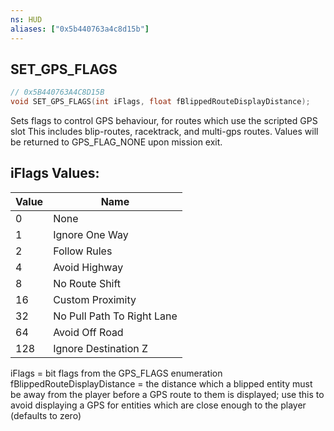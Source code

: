 ```yaml
---
ns: HUD
aliases: ["0x5b440763a4c8d15b"]
---
```

## SET_GPS_FLAGS

```c
// 0x5B440763A4C8D15B
void SET_GPS_FLAGS(int iFlags, float fBlippedRouteDisplayDistance);
```

Sets flags to control GPS behaviour, for routes which use the scripted GPS slot This includes blip-routes, racektrack, and multi-gps routes. Values will be returned to GPS_FLAG_NONE upon mission exit.

## iFlags Values:
| Value | Name |
| --- | --- |
| 0 | None |
| 1 | Ignore One Way |
| 2 | Follow Rules |
| 4 | Avoid Highway |
| 8 | No Route Shift |
| 16 | Custom Proximity |
| 32 | No Pull Path To Right Lane |
| 64 | Avoid Off Road |
| 128 | Ignore Destination Z |


iFlags = bit flags from the GPS_FLAGS enumeration fBlippedRouteDisplayDistance = the distance which a blipped entity must be away from the player before a GPS route to them is displayed; use this to avoid displaying a GPS for entities which are close enough to the player (defaults to zero)

